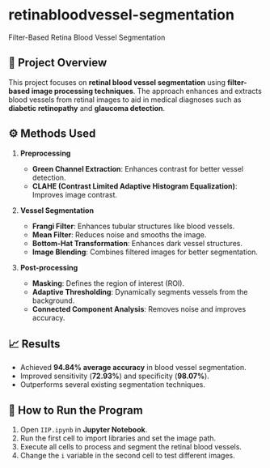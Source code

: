 # retinabloodvessel-segmentation
Filter-Based Retina Blood Vessel Segmentation  

## 📌 Project Overview  
This project focuses on **retinal blood vessel segmentation** using **filter-based image processing techniques**. The approach enhances and extracts blood vessels from retinal images to aid in medical diagnoses such as **diabetic retinopathy** and **glaucoma detection**.  

## ⚙️ Methods Used  
1. **Preprocessing**  
   - **Green Channel Extraction**: Enhances contrast for better vessel detection.  
   - **CLAHE (Contrast Limited Adaptive Histogram Equalization)**: Improves image contrast.  

2. **Vessel Segmentation**  
   - **Frangi Filter**: Enhances tubular structures like blood vessels.  
   - **Mean Filter**: Reduces noise and smooths the image.  
   - **Bottom-Hat Transformation**: Enhances dark vessel structures.  
   - **Image Blending**: Combines filtered images for better segmentation.  

3. **Post-processing**  
   - **Masking**: Defines the region of interest (ROI).  
   - **Adaptive Thresholding**: Dynamically segments vessels from the background.  
   - **Connected Component Analysis**: Removes noise and improves accuracy.  

## 📈 Results  
- Achieved **94.84% average accuracy** in blood vessel segmentation.  
- Improved sensitivity (**72.93%**) and specificity (**98.07%**).  
- Outperforms several existing segmentation techniques.  

## 🚀 How to Run the Program  
1. Open `IIP.ipynb` in **Jupyter Notebook**.  
2. Run the first cell to import libraries and set the image path.  
3. Execute all cells to process and segment the retinal blood vessels.  
4. Change the `i` variable in the second cell to test different images.  


